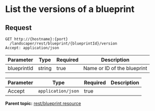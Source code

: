 # List the versions of a blueprint

## Request

```
GET http://{hostname}:{port}
  /landscaper/rest/blueprint/{blueprintId}/version
Accept: application/json

```

|Parameter|Type|Required|Description|
|---------|----|--------|-----------|
|blueprintId|string|true|Name or ID of the blueprint|

|Parameter|Type|Required|Description|
|---------|----|--------|-----------|
|Accept|`application/json`|true| |

**Parent topic:** [rest/blueprint resource](../../com.ibm.edt.api.doc/topics/rest_blueprint_.md)

